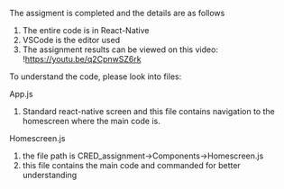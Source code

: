 The assigment is completed and the details are as follows
1. The entire code is in React-Native
2. VSCode is the editor used
3. The assignment results can be viewed on this video: !https://youtu.be/q2CpnwSZ6rk


To understand the code, please look into files:

App.js
1. Standard react-native screen and this file contains navigation to the homescreen where the main code is.

Homescreen.js
1. the file path is CRED_assignment->Components->Homescreen.js
2. this file contains the main code and commanded for better understanding
